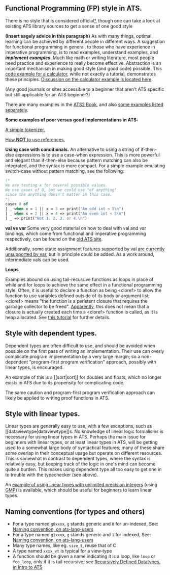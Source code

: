 Functional Programming (FP) style in ATS.
-----------------------------------------------------------

There is no style that is considered official[*](https://github.com/githwxi/ATS-Postiats/issues/110#issuecomment-67625812), though one can take a look at existing ATS library sources to get a sense of one good style

**(Insert sagely advice in this paragraph)** As with many things, optimal learning can be achieved by different people in different ways. A suggestion for functional programming in general, to those who have experience in imperative programming, is to read examples, understand examples, and ***implement examples***. Much like math or writing literature, most people need practice and experience to really become effective. Abstraction is an important mechanism in making good style (and good code) possible. This [code example for a calculator](http://www.cs.bu.edu/~hwxi/academic/courses/CS320/Spring13/code/calculator/), while not exactly a tutorial, demonstrates these principles. [Discussion on the calculator example is located here](https://groups.google.com/forum/?fromgroups=#!topic/ats-lang-users/ad5S6SY0I0E).


(Any good journals or sites accessible to a beginner that aren't ATS specific but still applicable for an ATS beginner?)

There are many examples in the [ATS2 Book](http://www.ats-lang.org/DOCUMENT/INT2PROGINATS/HTML/book1.html), and also [some examples listed separately](http://www.ats-lang.org/htdocs-old/EXAMPLE/example.html).


**Some examples of poor versus good implementations in ATS:**

[A simple tokenizer.](https://groups.google.com/forum/?fromgroups#!topic/ats-lang-users/SeVHXg8jcxA)

[How **NOT** to use references.](http://www.ats-lang.org/DOCUMENT/INTPROGINATS/HTML/x1357.html)

**Using case with conditionals.**
An alternative to using a string of if-then-else expressions is to use a case-when expression. This is more powerful and elegant than if-then-else because pattern matching can also be integrated, and the syntax is more compact. For a simple example emulating switch-case without pattern matching, see the following:

```ocaml
(*
We are testing x for several possible values.
We use case+ of 0, but we could use "of anything"
since the anything doesn't matter in this case.
*)
case+ 0 of
| _ when x = 1 || x = 3 => print("An odd int < 5\n")
| _ when x = 2 || x = 4 => print("An even int < 5\n")
| _ => print("Not 1, 2, 3, or 4.\n")
```

**val vs var**
Some very good material on how to deal with val and var bindings, which come from functional and imperative programming respectively, can be found on the [old ATS site](http://www.ats-lang.org/htdocs-old/TUTORIAL/contents/val-and-var.html).

Additionally, some static assignment features supported by val [are currently unsupported by var](https://groups.google.com/d/msg/ats-lang-users/V7Mr-NZcB5E/mbaTioLJPv0J), but in principle could be added. As a work around, intermediate vals can be used.


**Loops**

Examples abound on using tail-recursive functions as loops in place of while and for loops to achieve the same effect in a functional programming style. Often, it is useful to declare a function as being &lt;cloref&gt; to allow the function to use variables defined outside of its body or argument list; &lt;cloref&gt;  means "the function is a peristent closure that requires the garbage collector to be freed". [Apparently](https://groups.google.com/d/msg/ats-lang-users/2LtZdgNO9W8/H_PjUDG1uUUJ), this does not mean that a closure is actually created each time a &lt;cloref&gt; function is called, as it is heap allocated. See [this tutorial](http://bluishcoder.co.nz/2010/06/20/closures-in-ats.html) for further details.


Style with dependent types.
---------------------------
Dependent types are often difficult to use, and should be avoided when possible on the first pass of writing an implementation. Their use can overly complicate program implementation by a very large margin; so a non-dependent "program-first program verification" approach, possibly with linear types, is encouraged. 

An example of this is a [[sort|sort]] for doubles and floats, which no longer exists in ATS due to its propensity for complicating code.

The same caution and program-first program verification approach can likely be applied to writing proof functions in ATS. 


Style with linear types.
---------------------------
Linear types are generally easy to use, with a few exceptions, such as [[dataviewtype|dataviewtype]]s. No knowledge of linear logic formalisms is necessary for using linear types in ATS. Perhaps the main issue for beginners with linear types, or at least linear types in ATS, will be getting used to a somewhat large body of syntactical features; many of these share some overlap in their conceptual usage but operate on different resources. This is somewhat in contrast to dependent types, where the syntax is relatively easy, but keeping track of the logic in one's mind can become quite a burden. This makes using dependent type all too easy to get one in to trouble with the typechecker (see above).

An [example of using linear types with unlimited precision integers](https://groups.google.com/forum/?fromgroups=#!topic/ats-lang-users/Cdk-_gbeVfE) (using [GMP](http://gmplib.org/)) is available, which should be useful for beginners to learn linear types.

Naming conventions (for types and others)
-----------------------------------------

* For a type named `g0xxxx`, `g` stands generic and `0` for un-indexed, See: [Naming convention, on ats-lang-users](https://groups.google.com/forum/#!topic/ats-lang-users/4djRxVNHAys)
* For a type named `g1xxxx`, `g` stands generic and `1` for indexed, See: [Naming convention, on ats-lang-users](https://groups.google.com/forum/#!topic/ats-lang-users/4djRxVNHAys)
* Many type names, like eg. `size_t`, reuse that of C
* A type named `xxxx_vt` is typical for a view‑type
* A function should be given a name indicating it is a loop, like `loop` or `foo_loop`, only if it is tail‑recursive; see [Recursively Defined Datatypes, in Intro to ATS](http://ats-lang.sourceforge.net/DOCUMENT/INT2PROGINATS/HTML/x1008.html)


